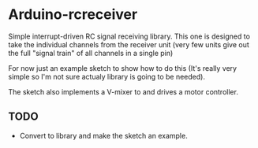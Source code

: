 Arduino-rcreceiver
==================

Simple interrupt-driven RC signal receiving library. This one is designed to take the individual channels from the receiver unit (very few units give out the full "signal train" of all channels in a single pin)

For now just an example sketch to show how to do this (It's really very simple so I'm not sure actualy library is going to be needed).

The sketch also implements a V-mixer to and drives a motor controller.

## TODO

  - Convert to library and make the sketch an example.
